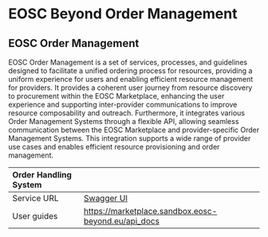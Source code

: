 # EOSC Beyond Order Management

## EOSC Order Management

EOSC Order Management is a set of services, processes, and guidelines designed to facilitate a unified ordering process for resources, providing a uniform experience for users and enabling efficient resource management for providers. It provides a coherent user journey from resource discovery to procurement within the EOSC Marketplace, enhancing the user experience and supporting inter-provider communications to improve resource composability and outreach. Furthermore, it integrates various Order Management Systems through a flexible API, allowing seamless communication between the EOSC Marketplace and provider-specific Order Management Systems. This integration supports a wide range of provider use cases and enables efficient resource provisioning and order management.

| Order Handling System |                                                                                      |
| :-------------------- | :----------------------------------------------------------------------------------- |
| Service URL           | [Swagger UI](https://marketplace.sandbox.eosc-beyond.eu/api_docs/swagger/index.html) |
| User guides           | <https://marketplace.sandbox.eosc-beyond.eu/api_docs>                                |

